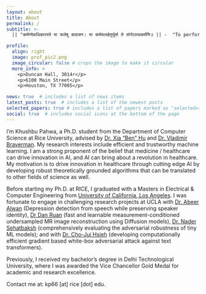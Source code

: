 ```yaml
---
layout: about
title: About
permalink: /
subtitle: >-
  || "कर्मण्येवाधिकारस्ते मा फलेषु कदाचन। मा कर्मफलहेतुर्भूर्मा ते संगोऽस्त्वकर्मणि॥ || -  "To perform one's duties diligently and with dedication without attachment to the outcomes"

profile:
  align: right
  image: prof_pic2.png
  image_circular: false # crops the image to make it circular
  more_info: >
    <p>Duncan Hall, 3014r</p>
    <p>6100 Main Street</p>
    <p>Houston, TX 77005</p>

news: true  # includes a list of news items
latest_posts: true  # includes a list of the newest posts
selected_papers: true # includes a list of papers marked as "selected={true}"
social: true  # includes social icons at the bottom of the page
---
```

I’m Khushbu Pahwa, a Ph.D. student from the Department of Computer Science at Rice University, advised by [Dr. Xia “Ben” Hu](https://cs.rice.edu/~xh37/index.html) and [Dr. Vladimir Braverman](https://profiles.rice.edu/faculty/vladimir-braverman). My research interests include efficient and trustworthy machine learning. I am a strong proponent of the belief that medicine / healthcare can drive innovation in AI, and AI can bring about a revolution in healthcare. My motivation is to drive innovation in healthcare through cutting edge AI by developing robust theoretically grounded algorithms that can be translated to other fields of science as well. 

Before starting my Ph.D. at RICE, I graduated with a Masters in Electrical & Computer Engineering from [University of California, Los Angeles](https://www.ee.ucla.edu/). I was fortunate to engage in challenging research projects at UCLA with [Dr. Abeer Alwan](https://www.ee.ucla.edu/abeer-alwan/) (Depression detection from speech while preserving speaker identity), [Dr Dan Ruan](https://bioscience.ucla.edu/people/dan-ruan/) (fast and learnable measurement-conditioned undersampled MR image reconstruction using Diffusion  models), [Dr. Nader Sehatbaksh](https://ssysarch.ee.ucla.edu/nader/) (comprehensively evaluating the adversarial robustness of tiny ML models); and with [Dr. Cho-Jui Hsieh](https://web.cs.ucla.edu/~chohsieh/) (developing computationally efficient gradient based white-box adversarial attack against text transformers).

Previously, I received my bachelor’s degree in Delhi Technological University, where I was awarded the Vice Chancellor Gold Medal for academic and research excellence.

Contact me at: kp66 [at] rice [dot] edu.



<!-- Write your biography here. Tell the world about yourself. Link to your favorite [subreddit](http://reddit.com). You can put a picture in, too. The code is already in, just name your picture `prof_pic.jpg` and put it in the `img/` folder.

Put your address / P.O. box / other info right below your picture. You can also disable any of these elements by editing `profile` property of the YAML header of your `_pages/about.md`. Edit `_bibliography/papers.bib` and Jekyll will render your [publications page](/al-folio/publications/) automatically.

Link to your social media connections, too. This theme is set up to use [Font Awesome icons](http://fortawesome.github.io/Font-Awesome/) and [Academicons](https://jpswalsh.github.io/academicons/), like the ones below. Add your Facebook, Twitter, LinkedIn, Google Scholar, or just disable all of them. -->